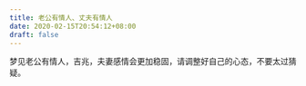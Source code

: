 ```yaml
---
title: 老公有情人、丈夫有情人
date: 2020-02-15T20:54:12+08:00
draft: false
---
```


梦见老公有情人，吉兆，夫妻感情会更加稳固，请调整好自己的心态，不要太过猜疑。
